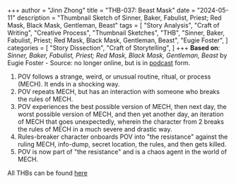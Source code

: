 +++
author = "Jinn Zhong"
title = "THB-037: Beast Mask"
date = "2024-05-11"
description = "Thumbnail Sketch of Sinner, Baker, Fabulist, Priest; Red Mask, Black Mask, Gentleman, Beast"
tags = [
    "Story Analysis",
    "Craft of Writing",
    "Creative Process",
    "Thumbnail Sketches",
    "THB",
    "Sinner, Baker, Fabulist, Priest; Red Mask, Black Mask, Gentleman, Beast",
    "Eugie Foster",
]
categories = [
    "Story Dissection",
    "Craft of Storytelling",
]
+++
**Based on**: _Sinner, Baker, Fabulist, Priest; Red Mask, Black Mask, Gentleman, Beast_ by Eugie Foster - Source: no longer online, but is in [podcast](https://escapepod.org/2009/09/03/ep214/) form.

1. POV follows a strange, weird, or unusual routine, ritual, or process (MECH). It ends in a shocking way.
2. POV repeats MECH, but has an interaction with someone who breaks the rules of MECH.
3. POV experiences the best possible version of MECH, then next day, the worst possible version of MECH, and then yet another day, an iteration of MECH that goes unexpectedly, wherein the character from 2 breaks the rules of MECH in a much severe and drastic way.
4. Rules-breaker character onboards POV into "the resistance" against the ruling MECH, info-dump, secret location, the rules, and then gets killed.
5. POV is now part of "the resistance" and is a chaos agent in the world of MECH.

All THBs can be found [here](https://journal.jinnzhong.com/tags/thb/)
